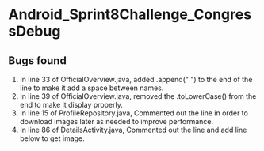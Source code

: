 # Android_Sprint8Challenge_CongressDebug

## Bugs found

1.  In line 33 of OfficialOverview.java, added .append(" ") to the end of the line to make it add a space between names.
2.  In line 39 of OfficialOverview.java, removed the .toLowerCase() from the end to make it display properly.
3.  In line 15 of ProfileRepository.java, Commented out the line in order to download images later as needed to improve performance.
4.  In line 86 of DetailsActivity.java, Commented out the line and add line below to get image.